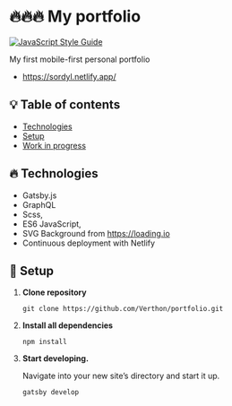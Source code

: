 # 🔥🔥🔥 My portfolio

[![JavaScript Style Guide](https://img.shields.io/badge/code_style-standard-brightgreen.svg)](https://standardjs.com)

My first mobile-first personal portfolio

- https://sordyl.netlify.app/

## 💡 Table of contents

- [Technologies](#technologies)
- [Setup](#setup)
- [Work in progress](#work-in-progress)

## 🔥 Technologies

- Gatsby.js
- GraphQL
- Scss,
- ES6 JavaScript,
- SVG Background from https://loading.io
- Continuous deployment with Netlify

## 🚀 Setup

1. **Clone repository**
   ```shell
   git clone https://github.com/Verthon/portfolio.git
   ```
2. **Install all dependencies**
   ```shell
   npm install
   ```
3. **Start developing.**

   Navigate into your new site’s directory and start it up.

   ```shell
   gatsby develop
   ```
